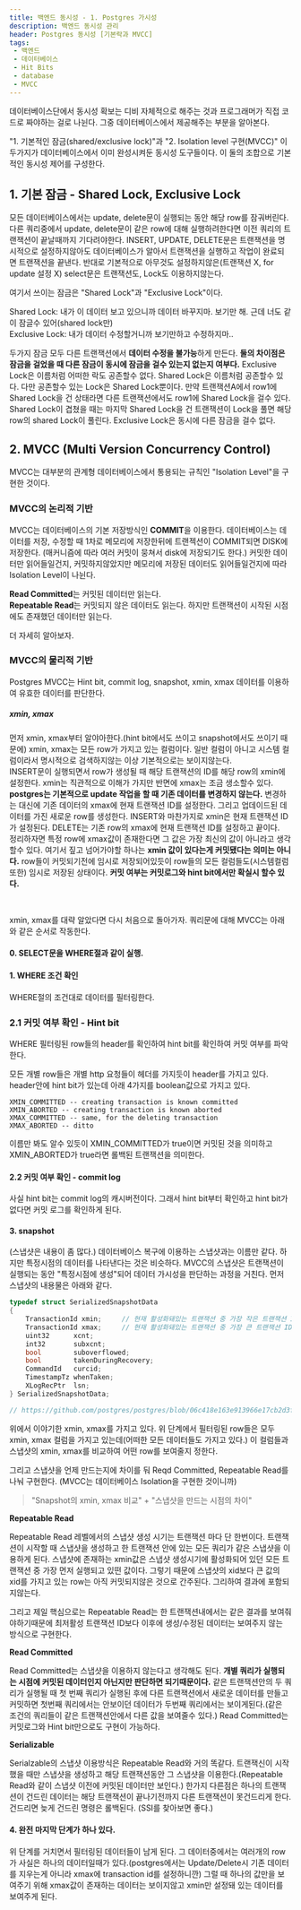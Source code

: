 ```yaml
---
title: 백엔드 동시성 - 1. Postgres 가시성
description: 백엔드 동시성 관리
header: Postgres 동시성 [기본락과 MVCC]
tags:
 - 백엔드
 - 데이터베이스
 - Hit Bits
 - database
 - MVCC
---
```


데이터베이스단에서 동시성 확보는 디비 자체적으로 해주는 것과 프로그래머가 직접 코드로 짜야하는 걸로 나뉜다. 그중 데이터베이스에서 제공해주는 부분을 알아본다.

"1. 기본적인 잠금(shared/exclusive lock)"과 "2. Isolation level 구현(MVCC)" 이 두가지가 데이터베이스에서 이미 완성시켜둔 동시성 도구들이다. 이 둘의 조합으로 기본적인 동시성 제어를 구성한다.

## 1. 기본 잠금 - Shared Lock, Exclusive Lock
모든 데이터베이스에서는 update, delete문이 실행되는 동안 해당 row를 잠궈버린다. 다른 쿼리중에서 update, delete문이 같은 row에 대해 실행하려한다면 이전 쿼리의 트랜잭션이 끝날때까지 기다려야한다. INSERT, UPDATE, DELETE문은 트랜잭션을 명시적으로 설정하지않아도 데이터베이스가 알아서 트랜잭션을 실행하고 작업이 완료되면 트랜잭션을 끝낸다. 반대로 기본적으로 아무것도 설정하지않은(트랜잭션 X, for update 설정 X) select문은 트랜잭션도, Lock도 이용하지않는다.

여기서 쓰이는 잠금은 "Shared Lock"과 "Exclusive Lock"이다.

Shared Lock: 내가 이 데이터 보고 있으니까 데이터 바꾸지마. 보기만 해. 근데 너도 같이 잠글수 있어(shared lock만)<br>
Exclusive Lock: 내가 데이터 수정할거니까 보기만하고 수정하지마..

두가지 잠금 모두 다른 트랜잭션에서 **데이터 수정을 불가능**하게 만든다. **둘의 차이점은 잠금을 걸었을 때 다른 잠금이 동시에 잠금을 걸수 있는지 없는지 여부다.** Exclusive Lock은 이름처럼 어떠한 락도 공존할수 없다. Shared Lock은 이름처럼 공존할수 있다. 다만 공존할수 있는 Lock은 Shared Lock뿐이다.
만약 트랜잭션A에서 row1에 Shared Lock을 건 상태라면 다른 트랜잭션에서도 row1에 Shared Lock을 걸수 있다. Shared Lock이 겹쳤을 때는 마지막 Shared Lock을 건 트랜잭션이 Lock을 풀면 해당 row의 shared Lock이 풀린다. Exclusive Lock은 동시에 다른 잠금을 걸수 없다.

## 2. MVCC (Multi Version Concurrency Control)
MVCC는 대부분의 관계형 데이터베이스에서 통용되는 규칙인 "Isolation Level"을 구현한 것이다.

### MVCC의 논리적 기반
MVCC는 데이터베이스의 기본 저장방식인 **COMMIT**을 이용한다. 데이터베이스는 데이터를 저장, 수정할 때 1차로 메모리에 저장한뒤에 트랜젝션이 COMMIT되면 DISK에 저장한다. (매커니즘에 따라 여러 커밋이 뭉쳐서 disk에 저장되기도 한다.)
커밋한 데이터만 읽어들일건지, 커밋하지않았지만 메모리에 저장된 데이터도 읽어들일건지에 따라 Isolation Level이 나뉜다.

**Read Committed**는 커밋된 데이터만 읽는다.<br>
**Repeatable Read**는 커밋되지 않은 데이터도 읽는다. 하지만 트랜잭션이 시작된 시점에도 존재했던 데이터만 읽는다.

더 자세히 알아보자.

### MVCC의 물리적 기반
Postgres MVCC는 Hint bit, commit log, snapshot, xmin, xmax 데이터를 이용하여 유효한 데이터를 판단한다. 

##### xmin, xmax
먼저 xmin, xmax부터 알야아한다.(hint bit에서도 쓰이고 snapshot에서도 쓰이기 때문에) xmin, xmax는 모든 row가 가지고 있는 컬럼이다. 일반 컬럼이 아니고 시스템 컬럼이라서 명시적으로 검색하지않는 이상 기본적으로는 보이지않는다. <br>
INSERT문이 실행되면서 row가 생성될 때 해당 트랜잭션의 ID를 해당 row의 xmin에 설정한다. xmin는 직관적으로 이해가 가지만 반면에 xmax는 조금 생소할수 있다. **postgres는 기본적으로 update 작업을 할 때 기존 데이터를 변경하지 않는다.** 변경하는 대신에 기존 데이터의 xmax에 현재 트랜잭션 ID를 설정한다. 그리고 업데이드된 데이터를 가진 새로운 row를 생성한다. INSERT와 마찬가지로 xmin은 현재 트랜잭션 ID가 설정된다. DELETE는 기존 row의 xmax에 현재 트랜잭션 ID를 설정하고 끝이다. <br>
정리하자면 특정 row에 xmax값이 존재한다면 그 값은 가장 최신의 값이 아니라고 생각할수 있다. 
여기서 짚고 넘어가야할 하나는 **xmin 값이 있다는게 커밋됐다는 의미는 아니다.** row들이 커밋되기전에 임시로 저장되어있듯이 row들의 모든 컬럼들도(시스템컬럼 또한) 임시로 저장된 상태이다. **커밋 여부는 커밋로그와 hint bit에서만 확실시 할수 있다.**

<br>

xmin, xmax를 대략 알았다면 다시 처음으로 돌아가자. 쿼리문에 대해 MVCC는 아래와 같은 순서로 작동한다.

#### 0. SELECT문을 WHERE절과 같이 실행.

#### 1. WHERE 조건 확인
WHERE절의 조건대로 데이터를 필터링한다.

### 2.1 커밋 여부 확인 - Hint bit
WHERE 필터링된 row들의 header를 확인하여 hint bit를 확인하여 커밋 여부를 파악한다.

모든 개별 row들은 개별 http 요청들이 헤더를 가지듯이 header를 가지고 있다. header안에 hint bit가 있는데 아래 4가지를 boolean값으로 가지고 있다.
```
XMIN_COMMITTED -- creating transaction is known committed
XMIN_ABORTED -- creating transaction is known aborted
XMAX_COMMITTED -- same, for the deleting transaction
XMAX_ABORTED -- ditto
```

이름만 봐도 알수 있듯이 XMIN_COMMITTED가 true이면 커밋된 것을 의미하고 XMIN_ABORTED가 true라면 롤백된 트랜잭션을 의미한다.

#### 2.2 커밋 여부 확인 - commit log
사실 hint bit는 commit log의 캐시버전이다. 그래서 hint bit부터 확인하고 hint bit가 없다면 커밋 로그를 확인하게 된다.

#### 3. snapshot
(스냅샷은 내용이 좀 많다.)
데이터베이스 복구에 이용하는 스냅샷과는 이름만 같다. 하지만 특정시점의 데이터를 나타낸다는 것은 비슷하다. MVCC의 스냅샷은 트랜잭션이 실행되는 동안 "특정시점에 생성"되어 데이터 가시성을 판단하는 과정을 거친다. 먼저 스냅샷의 내용물은 아래와 같다.

```c
typedef struct SerializedSnapshotData
{
	TransactionId xmin;     // 현재 활성화돼있는 트랜잭션 중 가장 작은 트랜잭션 ID
	TransactionId xmax;     // 현재 활성화돼있는 트랜잭션 중 가장 큰 트랜잭션 ID
	uint32		xcnt;
	int32		subxcnt;
	bool		suboverflowed;
	bool		takenDuringRecovery;
	CommandId	curcid;
	TimestampTz whenTaken;
	XLogRecPtr	lsn;
} SerializedSnapshotData;

// https://github.com/postgres/postgres/blob/06c418e163e913966e17cb2d3fb1c5f8a8d58308/src/backend/utils/time/snapmgr.c
```

위에서 이야기한 xmin, xmax를 가지고 있다. 위 단계에서 필터링된 row들은 모두 xmin, xmax 컬럼을 가지고 있는데(어떠한 모든 데이터들도 가지고 있다.) 이 컬럼들과 스냅샷의 xmin, xmax를 비교하여 어떤 row를 보여줄지 정한다.

그리고 스냅샷을 언제 만드는지에 차이를 둬 Reqd Committed, Repeatable Read를 나눠 구현한다. (MVCC는 데이터베이스 Isolation을 구현한 것이니까)

>"Snapshot의 xmin, xmax 비교" + "스냅샷을 만드는 시점의 차이"

**Repeatable Read**

Repeatable Read 레벨에서의 스냅샷 생성 시기는 트랜잭션 마다 단 한번이다. 트랜잭션이 시작할 때 스냅샷을 생성하고 한 트랜잭션 안에 있는 모든 쿼리가 같은 스냅샷을 이용하게 된다. 스냅샷에 존재하는 xmin값은 스냅샷 생성시기에 활성화되어 있던 모든 트랜잭션 중 가장 먼저 실행되고 있떤 값이다. 그렇기 때문에 스냅샷의 xid보다 큰 값의 xid를 가지고 있는 row는 아직 커밋되지않은 것으로 간주된다. 그리하여 결과에 포함되지않는다.

그리고 제일 핵심으로는 Repeatable Read는 한 트랜잭션내에서는 같은 결과를 보여줘야하기때문에 최저활성 트랜잭션 ID보다 이후에 생성/수정된 데이터는 보여주지 않는 방식으로 구현한다.

**Read Committed**

Read Committed는 스냅샷을 이용하지 않는다고 생각해도 된다. **개별 쿼리가 실행되는 시점에 커밋된 데이터인지 아닌지만 판단하면 되기때문이다.** 같은 트랜잭션안의 두 쿼리가 실행될 때 첫 번째 쿼리가 실행된 후에 다른 트랜잭션에서 새로운 데이터를 만들고 커밋하면 첫번째 쿼리에서는 안보이던 데이터가 두번째 쿼리에서는 보이게된다.(같은 조건의 쿼리들이 같은 트랜잭션안에서 다른 값을 보여줄수 있다.) Read Committed는 커밋로그와 Hint bit만으로도 구현이 가능하다.

**Serializable**

Serialzable의 스냅샷 이용방식은 Repeatable Read와 거의 똑같다. 트랜잭신이 시작했을 때만 스냅샷을 생성하고 해당 트랜잭션동안 그 스냅샷을 이용한다.(Repeatable Read와 같이 스냅샷 이전에 커밋된 데이터만 보인다.) 한가지 다른점은 하나의 트랜잭션이 건드린 데이터는 해당 트랜잭션이 끝나기전까지 다른 트랜잭션이 못건드리게 한다. 건드리면 늦게 건드린 명령은 롤백된다. (SSI를 찾아보면 좋다.)

#### 4. 완전 마지막 단계가 하나 있다.
위 단계를 거치면서 필터링된 데이터들이 남게 된다. 그 데이터중에서는 여러개의 row가 사실은 하나의 데이터일때가 있다.(postgres에서는 Update/Delete시 기존 데이터를 지우는게 아니라 xmax에 transaction id를 설정하니깐) 그럴 때 하나의 값만을 보여주기 위해 xmax값이 존재하는 데이터는 보이지않고 xmin만 설정돼 있는 데이터를 보여주게 된다.